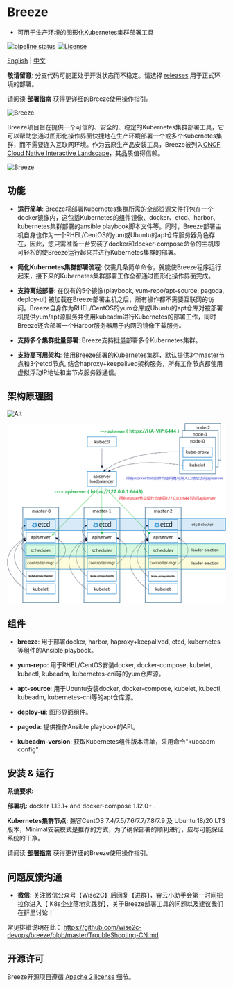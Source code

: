 # Breeze
- 可用于生产环境的图形化Kubernetes集群部署工具

[![pipeline status](https://gitlab.com/alanpeng/breeze/badges/master/pipeline.svg)](https://gitlab.com/alanpeng/breeze/-/commits/v1.18)
[![License](https://img.shields.io/badge/License-Apache%202.0-blue.svg)](https://github.com/wise2c-devops/breeze/blob/master/LICENSE)

[English](./README.md) | [中文](./README-CN.md)

**敬请留意**: 分支代码可能正处于开发状态而不稳定。请选择 [releases](https://github.com/wise2c-devops/breeze/releases) 用于正式环境的部署。

请阅读 **[部署指南](./BreezeManual-CN.md)** 获得更详细的Breeze使用操作指引。

<img alt="Breeze" src="manual/BreezeLogo.png">

Breeze项目旨在提供一个可信的、安全的、稳定的Kubernetes集群部署工具，它可以帮助您通过图形化操作界面快捷地在生产环境部署一个或多个Kubernetes集群，而不需要连入互联网环境。作为云原生产品安装工具，Breeze被列入[CNCF Cloud Native Interactive Landscape](https://landscape.cncf.io/category=certified-kubernetes-installer&format=card-mode&selected=wise2-c-technology-breeze)，其品质值得信赖。

<img alt="Breeze" src="manual/BreezeCNCF.png">

## 功能
* **运行简单**: Breeze将部署Kubernetes集群所需的全部资源文件打包在一个docker镜像内，这包括Kubernetes的组件镜像、docker、etcd、harbor、kubernetes集群部署的ansible playbook脚本文件等。同时，Breeze部署主机自身也作为一个RHEL/CentOS的yum或Ubuntu的apt仓库服务器角色存在，因此，您只需准备一台安装了docker和docker-compose命令的主机即可轻松的使Breeze运行起来并进行Kubernetes集群的部署。

* **简化Kubernetes集群部署流程**: 仅需几条简单命令，就能使Breeze程序运行起来，接下来的Kubernetes集群部署工作全都通过图形化操作界面完成。

* **支持离线部署**: 在仅有的5个镜像(playbook, yum-repo/apt-source, pagoda, deploy-ui) 被加载在Breeze部署主机之后，所有操作都不需要互联网的访问。Breeze自身作为RHEL/CentOS的yum仓库或Ubuntu的apt仓库对被部署机提供yum/apt源服务并使用kubeadm进行Kubernetes的部署工作，同时Breeze还会部署一个Harbor服务器用于内网的镜像下载服务。

* **支持多个集群批量部署**: Breeze支持批量部署多个Kubernetes集群。

* **支持高可用架构**:  使用Breeze部署的Kubernetes集群，默认提供3个master节点和3个etcd节点, 结合haproxy+keepalived架构服务，所有工作节点都使用虚拟浮动IP地址和主节点服务器通信。

## 架构原理图
![Alt](./manual/Wise2C-Breeze-Architecture.png)

![Alt](./manual/Kubernetes-HA-Breeze.png)

## 组件
- **breeze**: 用于部署docker, harbor, haproxy+keepalived, etcd, kubernetes等组件的Ansible playbook。 

- **yum-repo**: 用于RHEL/CentOS安装docker, docker-compose, kubelet, kubectl, kubeadm, kubernetes-cni等的yum仓库源。 

- **apt-source**: 用于Ubuntu安装docker, docker-compose, kubelet, kubectl, kubeadm, kubernetes-cni等的apt仓库源。 

- **deploy-ui**: 图形界面组件。

- **pagoda**: 提供操作Ansible playbook的API。

- **kubeadm-version**: 获取Kubernetes组件版本清单，采用命令"kubeadm config"

## 安装 & 运行

**系统要求:**

**部署机:** docker 1.13.1+ and docker-compose 1.12.0+ .

**Kubernetes集群节点:** 兼容CentOS 7.4/7.5/7.6/7.7/7.8/7.9 及 Ubuntu 18/20 LTS 版本，Minimal安装模式是推荐的方式，为了确保部署的顺利进行，应尽可能保证系统的干净。

请阅读 **[部署指南](./BreezeManual-CN.md)** 获得更详细的Breeze使用操作指引。

## 问题反馈沟通

* **微信:** 关注微信公众号【Wise2C】后回复【进群】，睿云小助手会第一时间把拉你进入【 K8s企业落地实践群】，关于Breeze部署工具的问题以及建议我们在群里讨论！

常见排错说明在此：
https://github.com/wise2c-devops/breeze/blob/master/TroubleShooting-CN.md

## 开源许可

Breeze开源项目遵循 [Apache 2 license](LICENSE) 细节。
